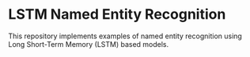 # LSTM Named Entity Recognition
This repository implements examples of named entity recognition using Long Short-Term Memory (LSTM) based models.